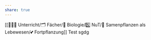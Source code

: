 ```yaml
---
share: true
---
```

[[👨🏻‍🏫 Unterricht/🗂 Fächer/🌿 Biologie/5️⃣ NuT/🌸 Samenpflanzen als Lebewesen/💕 Fortpflanzung]]
Test
 sgdg

